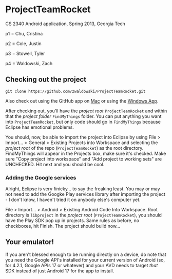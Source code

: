 ProjectTeamRocket
=================

CS 2340 Android application, Spring 2013, Georgia Tech


p1 = Chu, Cristina

p2 = Cole, Justin

p3 = Stowell, Tyler

p4 = Waldowski, Zach

Checking out the project
------------------------


	git clone https://github.com/zwaldowski/ProjectTeamRocket.git
	
Also check out using the GitHub app on [Mac](github-mac://openRepo/https://github.com/zwaldowski/ProjectTeamRocket) or using the [Windows App](http://windows.github.com/).

After checking out, you'll have the *project root* `ProjectTeamRocket` and within that the *project folder* `FindMyThings` folder. You can put anything you want into `ProjectTeamRocket`, but only code should go in `FindMyThings` because Eclipse has emotional problems.

You should, now, be able to import the project into Eclipse by using File > Import… > General > Existing Projects into Workspace and selecting the *project root* of the repo (`ProjectTeamRocket`) as the root directory. FindMyThings will appear in the Projects box, make sure it's checked. Make sure "Copy project into workspace" and "Add project to working sets" are UNCHECKED. Hit next and you should be cool.

### Adding the Google services

Alright, Eclipse is very finicky… to say the freaking least. You may or may not need to add the Googke Play services library after importing the project - I don't know, I haven't tried it on anybody else's computer yet.

File > Import… > Android > Existing Android Code Into Workspace. Root directory is `libproject` in the *project root* (`ProjectTeamRocket`), you should have the Play SDK pop up in projects. Same rules as before, no checkboxes, hit Finish. The project should build now...

Your emulator!
--------------

If you aren't blessed enough to be running directly on a device, do note that you need the Google API's installed for your current version of Android (so, for 4.2.1, Google APIs 17 or whatever) and your AVD needs to target *that* SDK instead of just Android 17 for the app to install.

